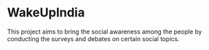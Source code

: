 # WakeUpIndia
This project aims to bring the social awareness among the people by conducting the surveys and debates on certain social topics.
